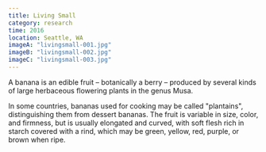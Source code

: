 ```yaml
---
title: Living Small
category: research
time: 2016
location: Seattle, WA
imageA: "livingsmall-001.jpg"
imageB: "livingsmall-002.jpg"
imageC: "livingsmall-003.jpg"
---
```


A banana is an edible fruit – botanically a berry – produced by several
kinds of large herbaceous flowering plants in the genus Musa.

In some countries, bananas used for cooking may be called "plantains",
distinguishing them from dessert bananas. The fruit is variable in size,
color, and firmness, but is usually elongated and curved, with soft
flesh rich in starch covered with a rind, which may be green, yellow,
red, purple, or brown when ripe.